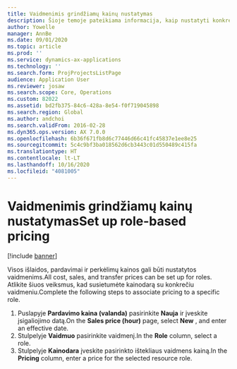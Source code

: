 ```yaml
---
title: Vaidmenimis grindžiamų kainų nustatymas
description: Šioje temoje pateikiama informacija, kaip nustatyti konkrečių vaidmenų kainodarą.
author: Yowelle
manager: AnnBe
ms.date: 09/01/2020
ms.topic: article
ms.prod: ''
ms.service: dynamics-ax-applications
ms.technology: ''
ms.search.form: ProjProjectsListPage
audience: Application User
ms.reviewer: josaw
ms.search.scope: Core, Operations
ms.custom: 82022
ms.assetid: bd2fb375-84c6-428a-8e54-f0f719045898
ms.search.region: Global
ms.author: andchoi
ms.search.validFrom: 2016-02-28
ms.dyn365.ops.version: AX 7.0.0
ms.openlocfilehash: 6b36f671fb8d6c77446d66c41fc45837e1ee8e25
ms.sourcegitcommit: 5c4c9bf3ba018562d6cb3443c01d550489c415fa
ms.translationtype: HT
ms.contentlocale: lt-LT
ms.lasthandoff: 10/16/2020
ms.locfileid: "4081005"
---
```

# <a name="set-up-role-based-pricing"></a><span data-ttu-id="008c0-103">Vaidmenimis grindžiamų kainų nustatymas</span><span class="sxs-lookup"><span data-stu-id="008c0-103">Set up role-based pricing</span></span>

[!include [banner](../includes/banner.md)]

<span data-ttu-id="008c0-104">Visos išlaidos, pardavimai ir perkėlimų kainos gali būti nustatytos vaidmenims.</span><span class="sxs-lookup"><span data-stu-id="008c0-104">All cost, sales, and transfer prices can be set up for roles.</span></span> <span data-ttu-id="008c0-105">Atlikite šiuos veiksmus, kad susietumėte kainodarą su konkrečiu vaidmeniu.</span><span class="sxs-lookup"><span data-stu-id="008c0-105">Complete the following steps to associate pricing to a specific role.</span></span>

1. <span data-ttu-id="008c0-106">Puslapyje **Pardavimo kaina (valanda)** pasirinkite **Nauja** ir įveskite įsigaliojimo datą.</span><span class="sxs-lookup"><span data-stu-id="008c0-106">On the **Sales price (hour)** page, select **New** , and enter an effective date.</span></span>
2. <span data-ttu-id="008c0-107">Stulpelyje **Vaidmuo** pasirinkite vaidmenį.</span><span class="sxs-lookup"><span data-stu-id="008c0-107">In the **Role** column, select a role.</span></span>
3. <span data-ttu-id="008c0-108">Stulpelyje **Kainodara** įveskite pasirinkto ištekliaus vaidmens kainą.</span><span class="sxs-lookup"><span data-stu-id="008c0-108">In the **Pricing** column, enter a price for the selected resource role.</span></span>
